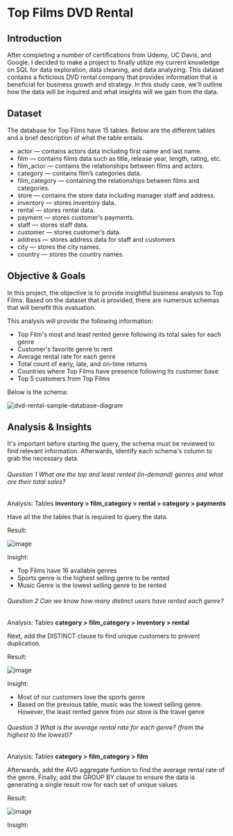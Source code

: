 # Top Films DVD Rental

## Introduction
After completing a number of certifications from Udemy, UC Davis, and Google. I decided to make a project to finally utilize my current knowledge on SQL for data exploration, data cleaning, and data analyzing. This dataset contains a ficticious DVD rental company that provides information that is beneficial for business growth and strategy. In this study case, we'll outline how the data will be inquired and what insights will we gain from the data. 

## Dataset 
The database for Top Films have 15 tables. Below are the different tables and a brief description of what the table entails. 

* actor — contains actors data including first name and last name.
* film — contains films data such as title, release year, length, rating, etc.
* film_actor — contains the relationships between films and actors.
* category — contains film’s categories data.
* film_category — containing the relationships between films and categories.
* store — contains the store data including manager staff and address.
* inventory — stores inventory data.
* rental — stores rental data.
* payment — stores customer’s payments.
* staff — stores staff data.
* customer — stores customer’s data.
* address — stores address data for staff and customers
* city — stores the city names.
* country — stores the country names.

## Objective & Goals 

In this project, the objective is to provide insightful business analysis to Top Films. Based on the dataset that is provided, there are numerous schemas that will benefit this evaluation.

This analysis will provide the following information:
* Top Film's most and least rented genre following its total sales for each genre
* Customer's favorite genre to rent
* Average rental rate for each genre
* Total count of early, late, and on-time returns 
* Countries where Top Films have presence following its customer base
* Top 5 customers from Top Films

Below is the schema:

![dvd-rental-sample-database-diagram](https://user-images.githubusercontent.com/102846044/205462973-29e670de-6a34-418c-a609-f98dcd0e6395.png)

## Analysis & Insights

It's important before starting the query, the schema must be reviewed to find relevant information. Afterwards, identify each schema's column to grab the necessary data.

###### Question 1 What are the top and least rented (in-demand) genres and what are their total sales? 

Analysis: Tables **inventory > film_category > rental > category > payments** 

Have all the the tables that is required to query the data. 

Result: 

![image](https://user-images.githubusercontent.com/102846044/205466458-a6c39e95-96e2-4e3c-8446-36d720a18a8b.png)

Insight: 
* Top Films have 16 available genres
* Sports genre is the highest selling genre to be rented
* Music Genre is the lowest selling genre to be rented 

###### Question 2 Can we know how many distinct users have rented each genre?

Analysis: Tables **category > film_category > inventory > rental** 

Next, add the DISTINCT clause to find unique customers to prevent duplication. 

Result: 

![image](https://user-images.githubusercontent.com/102846044/205467668-60772d2f-7025-4ba0-b053-cf38195467ee.png)

Insight: 
* Most of our customers love the sports genre
* Based on the previous table, music was the lowest selling genre. However, the least rented genre from our store is the travel genre

###### Question 3 What is the average rental rate for each genre? (from the highest to the lowest)?

Analysis: Tables **category > film_category > film** 

Afterwards, add the AVG aggregate funtion to find the average rental rate of the genre. Finally, add the GROUP BY clause to ensure the data is generating a single result row for each set of unique values.

Result: 

![image](https://user-images.githubusercontent.com/102846044/205468229-dcadb4e0-2132-4765-8a1a-1ff846b2dd88.png)

Insight: 


